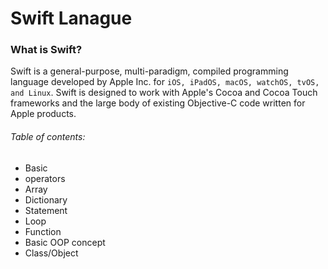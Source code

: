 # Swift Lanague

### What is Swift?
Swift is a general-purpose, multi-paradigm, compiled programming language developed by Apple Inc. for `iOS, iPadOS, macOS, watchOS, tvOS, and Linux`. Swift is designed to work with Apple's Cocoa and Cocoa Touch frameworks and the large body of existing Objective-C code written for Apple products.


###### Table of contents:
- Basic
- operators
- Array
- Dictionary
- Statement
- Loop
- Function
- Basic OOP concept
- Class/Object

